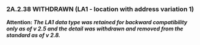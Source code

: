 ### 2A.2.38 WITHDRAWN (LA1 - location with address variation 1)

**Attention: _The LA1 data type was retained for backward compatibility only as of v 2.5 and the detail was withdrawn and removed from the standard as of v 2.8._**
